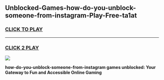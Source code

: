 
## Unblocked-Games-how-do-you-unblock-someone-from-instagram-Play-Free-ta1at
<h3>
<a href="https://premium76.site?title=how-do-you-unblock-someone-from-instagram&ref=20M">CLICK TO PLAY</a></h3>
<hr>

<h3>
<a href="https://premium76.site?title=how-do-you-unblock-someone-from-instagram&ref=20M">CLICK 2 PLAY</a>
  
</h3>

<a href="https://premium76.site?title=how-do-you-unblock-someone-from-instagram&ref=19M"><img src="https://clearcache.store/games.png"></a>


**how-do-you-unblock-someone-from-instagram games unblocked: Your Gateway to Fun and Accessible Online Gaming**
